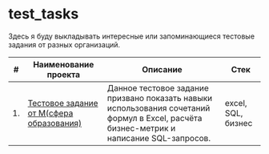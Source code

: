 # test_tasks
Здесь я буду выкладывать интересные или запоминающиеся тестовые задания от разных организаций.

| #    | Наименование проекта                | Описание                                                     | Стек                                                         |
| ---- | ------------------------------------------------------------ | ------------------------------------------------------------ | ------------------------------------------------------------ |
| 1.   | [Тестовое задание от М(сфера образования)](https://docs.google.com/spreadsheets/d/1Kx1E1WxJygCBbgqTGQLxFiqOVFr04Ej2EQUw7X5XKHA/edit?usp=sharing) | Данное тестовое задание призвано показать навыки использования сочетаний формул в Excel, расчёта бизнес-метрик и написание SQL-запросов. | excel, SQL, бизнес       

